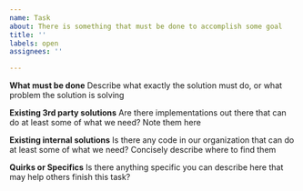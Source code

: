 ```yaml
---
name: Task
about: There is something that must be done to accomplish some goal
title: ''
labels: open
assignees: ''

---
```


**What must be done**
Describe what exactly the solution must do, or what problem the solution is solving

**Existing 3rd party solutions**
Are there implementations out there that can do at least some of what we need? Note them here

**Existing internal solutions**
Is there any code in our organization that can do at least some of what we need? Concisely describe where to find them

**Quirks or Specifics**
Is there anything specific you can describe here that may help others finish this task?
